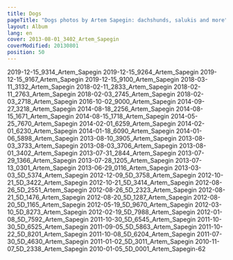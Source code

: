 ```yaml
---
title: Dogs
pageTitle: "Dogs photos by Artem Sapegin: dachshunds, salukis and more"
layout: Album
lang: en
cover: 2013-08-01_3402_Artem_Sapegin
coverModified: 20130801
position: 50
---
```


2019-12-15_9314_Artem_Sapegin
2019-12-15_9264_Artem_Sapegin
2019-12-15_9167_Artem_Sapegin
2019-12-15_9100_Artem_Sapegin
2018-03-11_3132_Artem_Sapegin
2018-02-11_2833_Artem_Sapegin
2018-02-11_2763_Artem_Sapegin
2018-02-03_2745_Artem_Sapegin
2018-02-03_2718_Artem_Sapegin
2016-10-02_9000_Artem_Sapegin
2014-09-27_3218_Artem_Sapegin
2014-08-18_2256_Artem_Sapegin
2014-08-15_1671_Artem_Sapegin
2014-08-15_1718_Artem_Sapegin
2014-05-25_7670_Artem_Sapegin
2014-02-01_6259_Artem_Sapegin
2014-02-01_6230_Artem_Sapegin
2014-01-18_6090_Artem_Sapegin
2014-01-06_5898_Artem_Sapegin
2013-08-10_3905_Artem_Sapegin
2013-08-03_3733_Artem_Sapegin
2013-08-03_3706_Artem_Sapegin
2013-08-01_3402_Artem_Sapegin
2013-07-31_2844_Artem_Sapegin
2013-07-29_1366_Artem_Sapegin
2013-07-28_1205_Artem_Sapegin
2013-07-13_0301_Artem_Sapegin
2013-06-29_0116_Artem_Sapegin
2013-03-03_5D_5374_Artem_Sapegin
2012-12-09_5D_3758_Artem_Sapegin
2012-10-21_5D_3422_Artem_Sapegin
2012-10-21_5D_3414_Artem_Sapegin
2012-08-26_5D_2551_Artem_Sapegin
2012-08-26_5D_2323_Artem_Sapegin
2012-08-21_5D_1476_Artem_Sapegin
2012-08-20_5D_1287_Artem_Sapegin
2012-08-20_5D_1165_Artem_Sapegin
2012-05-19_5D_9670_Artem_Sapegin
2012-03-10_5D_8273_Artem_Sapegin
2012-02-19_5D_7988_Artem_Sapegin
2012-01-08_5D_7592_Artem_Sapegin
2011-10-30_5D_6545_Artem_Sapegin
2011-10-30_5D_6525_Artem_Sapegin
2011-09-05_5D_5863_Artem_Sapegin
2011-10-22_5D_8201_Artem_Sapegin
2011-10-08_5D_6204_Artem_Sapegin
2011-07-30_5D_4630_Artem_Sapegin
2011-01-02_5D_3011_Artem_Sapegin
2010-11-07_5D_2338_Artem_Sapegin
2010-01-05_5D_0001_Artem_Sapegin-62
